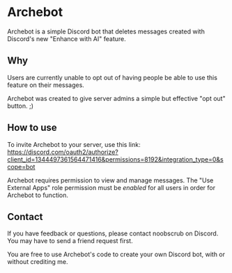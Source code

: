# Archebot

Archebot is a simple Discord bot that deletes messages created with Discord's new "Enhance with AI" feature.


## Why

Users are currently unable to opt out of having people be able to use this feature on their messages.

Archebot was created to give server admins a simple but effective "opt out" button. ;)


## How to use

To invite Archebot to your server, use this link: https://discord.com/oauth2/authorize?client_id=1344497361564471416&permissions=8192&integration_type=0&scope=bot

Archebot requires permission to view and manage messages. The "Use External Apps" role permission must be *enabled* for all users in order for Archebot to function.


## Contact

If you have feedback or questions, please contact noobscrub on Discord. You may have to send a friend request first.

You are free to use Archebot's code to create your own Discord bot, with or without crediting me.
